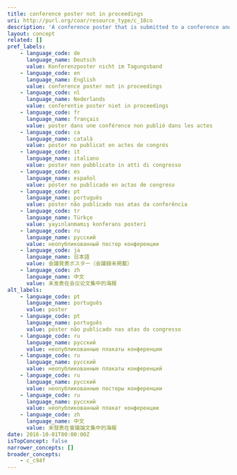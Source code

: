 ```yaml
---
title: conference poster not in proceedings
uri: http://purl.org/coar/resource_type/c_18co
description: 'A conference poster that is submitted to a conference and presented there at a poster presentation. The conference poster is not published in proceedings. [Source: http://academia.stackexchange.com/questions/18349/difference-between-conference-paper-and-journal-paper]'
layout: concept
related: []
pref_labels:
    - language_code: de
      language_name: Deutsch
      value: Konferenzposter nicht im Tagungsband
    - language_code: en
      language_name: English
      value: conference poster not in proceedings
    - language_code: nl
      language_name: Nederlands
      value: conferentie poster niet in proceedings
    - language_code: fr
      language_name: français
      value: poster dans une conférence non publié dans les actes
    - language_code: ca
      language_name: català
      value: poster no publicat en actes de congrés
    - language_code: it
      language_name: italiano
      value: poster non pubblicato in atti di congresso
    - language_code: es
      language_name: español
      value: póster no publicado en actas de congreso
    - language_code: pt
      language_name: português
      value: póster não publicado nas atas da conferência
    - language_code: tr
      language_name: Türkçe
      value: yayınlanmamış konferans posteri
    - language_code: ru
      language_name: русский
      value: неопубликованный постер конференции
    - language_code: ja
      language_name: 日本語
      value: 会議発表ポスター（会議録未掲載）
    - language_code: zh
      language_name: 中文
      value: 未发表在会议论文集中的海报
alt_labels:
    - language_code: pt
      language_name: português
      value: poster
    - language_code: pt
      language_name: português
      value: póster não publicado nas atas do congresso
    - language_code: ru
      language_name: русский
      value: неопубликованные плакаты конференции
    - language_code: ru
      language_name: русский
      value: неопубликованные плакаты конференций
    - language_code: ru
      language_name: русский
      value: неопубликованные постеры конференции
    - language_code: ru
      language_name: русский
      value: неопубликованный плакат конференции
    - language_code: zh
      language_name: 中文
      value: 未發表在會議論文集中的海報
date: 2016-10-01T00:00:00Z
isTopConcept: false
narrower_concepts: []
broader_concepts:
    - c_c94f
---
```


